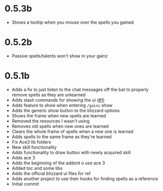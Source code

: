 # 0.5.3b
- Shows a tooltip when you mouse over the spells you gained

# 0.5.2b
- Passive spells/talents won't show in your gainz

# 0.5.1b
- Adds a fix to just listen to the chat messages off the bat to properly remove spells as they are unlearned
- Adds slash commands for showing the ui ([#1](https://github.com/nrodriguez/SpellGainz/pull/1))
- Adds feature to show when entering ```/gainz``` show
- Adds the generic show button to the blizzard options
- Shows the frame when new spells are learned
- Removed the resources I wasn't using
- Removes old spells when new ones are learned
- Clears the whole frame of spells when a new one is learned
- Adds spells to the same frame as they're learned
- Fix Ace3 lib folders
- New skill functionality
- Adds functionality to draw button with newly acquired skill
- Adds ace 3
- Adds the beginning of the addont o use ace 3
- Added toc and some libs
- Adds the official blizzard ui files for ref
- Adds another project to use their hooks for finding spells as a reference
- Initial commit
